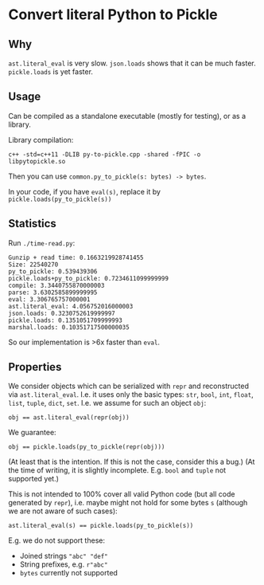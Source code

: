 # Convert literal Python to Pickle

## Why

`ast.literal_eval` is very slow.
`json.loads` shows that it can be much faster.
`pickle.loads` is yet faster.

## Usage

Can be compiled as a standalone executable (mostly for testing), or as a library.

Library compilation:

    c++ -std=c++11 -DLIB py-to-pickle.cpp -shared -fPIC -o libpytopickle.so

Then you can use `common.py_to_pickle(s: bytes) -> bytes`.

In your code, if you have `eval(s)`, replace it by `pickle.loads(py_to_pickle(s))`

## Statistics

Run `./time-read.py`:

```
Gunzip + read time: 0.1663219928741455
Size: 22540270
py_to_pickle: 0.539439306
pickle.loads+py_to_pickle: 0.7234611099999999
compile: 3.3440755870000003
parse: 3.6302585899999995
eval: 3.306765757000001
ast.literal_eval: 4.056752016000003
json.loads: 0.3230752619999997
pickle.loads: 0.1351051709999993
marshal.loads: 0.10351717500000035
```

So our implementation is >6x faster than `eval`.

## Properties

We consider objects which can be serialized with `repr`
and reconstructed via `ast.literal_eval`.
I.e. it uses only the basic types: `str`, `bool`, `int`, `float`, `list`, `tuple`, `dict`, `set`.
I.e. we assume for such an object `obj`:

    obj == ast.literal_eval(repr(obj))

We guarantee:

    obj == pickle.loads(py_to_pickle(repr(obj)))

(At least that is the intention. If this is not the case, consider this a bug.)
(At the time of writing, it is slightly incomplete. E.g. `bool` and `tuple` not supported yet.)

This is not intended to 100% cover all valid Python code
(but all code generated by `repr`),
i.e. maybe might not hold for some bytes `s`
(although we are not aware of such cases):

    ast.literal_eval(s) == pickle.loads(py_to_pickle(s))

E.g. we do not support these:

* Joined strings `"abc" "def"`
* String prefixes, e.g. `r"abc"`
* `bytes` currently not supported

